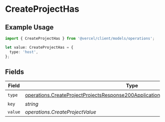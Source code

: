 # CreateProjectHas

## Example Usage

```typescript
import { CreateProjectHas } from '@vercel/client/models/operations';

let value: CreateProjectHas = {
  type: 'host',
};
```

## Fields

| Field   | Type                                                                                                                                                                                     | Required           | Description |
| ------- | ---------------------------------------------------------------------------------------------------------------------------------------------------------------------------------------- | ------------------ | ----------- |
| `type`  | [operations.CreateProjectProjectsResponse200ApplicationJSONResponseBodySecurityType](../../models/operations/createprojectprojectsresponse200applicationjsonresponsebodysecuritytype.md) | :heavy_check_mark: | N/A         |
| `key`   | _string_                                                                                                                                                                                 | :heavy_minus_sign: | N/A         |
| `value` | _operations.CreateProjectValue_                                                                                                                                                          | :heavy_minus_sign: | N/A         |
